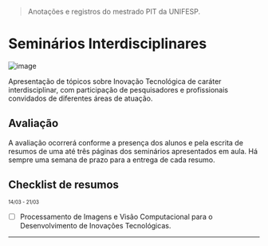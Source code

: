 > Anotações e registros do mestrado PIT da UNIFESP.
# Seminários Interdisciplinares

![image](https://github.com/AndreCoutinhom/seminarios_interdisciplinares/assets/91290799/a1d98138-520b-4910-a8b4-c597fb660728)

Apresentação de tópicos sobre Inovação Tecnológica de caráter interdisciplinar, com participação de pesquisadores e profissionais convidados de diferentes áreas de atuação.

## Avaliação

A avaliação ocorrerá conforme a presença dos alunos e pela escrita de resumos de uma até três páginas dos seminários apresentados em aula.
Há sempre uma semana de prazo para a entrega de cada resumo.

## Checklist de resumos

<sub><sup>14/03 - 21/03</sup></sub>
- [ ] Processamento de Imagens e Visão Computacional para o Desenvolvimento de Inovações Tecnológicas.

---
